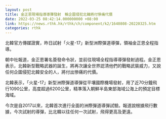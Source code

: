 ```yaml
---
layout: post
title: 金正恩現場指導導彈發射　稱企圖侵犯北韓將付慘痛代價
date: 2022-03-25 08:42:14.000000000 +08:00
link: https://news.rthk.hk/rthk/ch/component/k2/1640808-20220325.htm
categories: rthk
---
```


北韓官方傳媒證實，昨日試射「火星-17」新型洲際彈道導彈，領袖金正恩全程指導。

朝中社報道，金正恩署名簽發命令狀，並前往現場全程指導導彈發射過程。金正恩表示，北韓新型戰略武器的誕生，將再次讓全世界認清他們的戰略武裝威力，又說任何企圖侵犯北韓安全的人，將付出慘痛的代價。

北韓表示，「火星-17」新型洲際彈道導彈從平壤國際機場發射，用了近70分鐘飛行1090公里，高度超過6200公里，精準落入朝鮮半島東部海域公海上的預定目標海域。

今次是自2017以來，北韓首次進行全面的洲際彈道導彈試驗。報道說根據飛行數據，今次試射的導彈，比北韓以往任何一次試射，飛得更高及更遠。
